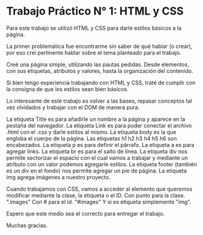 
# Trabajo Práctico N° 1: HTML y CSS

Para este trabajo se utilizó HTML y CSS para darle estilos básicos a la página. 

La primer problemática fue encontrarme sin saber de qué hablar (o crear), por eso creí pertinente hablar sobre el tema planteado para el trabajo.

Creé una página simple, utilizando las pautas pedidas. Desde elementos, con sus etiquetas, atributos y valores, hasta la organización del contenido. 

Si bien tengo experiencia trabajando con HTML y CSS, traté de cumplir con la consigna de que los estilos sean bien básicos.

Lo interesante de este trabajo es volver a las bases, repasar conceptos tal vez olvidados y trabajar con el DOM de manera pura. 

La etiqueta Title es para añadirle un nombre a la página y aparece en la pestaña del navegador.
La etiqueta Link es para poder conectar el archivo .html con el .css y darle estilos al mismo.
La etiqueta body es la que engloba el cuerpo de la página.
Las etiquetas h1 h2 h3 h4 h5 h6 son encabezados.
La etiqueta p es para definir el párrafo.
La etiqueta a es para agregar links.
La etiqueta br es para el salto de línea.
La etiqueta div nos permite sectorizar el espacio con el cual vamos a trabajar y mediante un atributo con un valor podemos agregarle estilos.
La etiqueta footer (también es un div en el fondo) nos permite agregar un pie de página.
La etiqueta img agrega imágenes a nuestro proyecto.

Cuando trabajamos con CSS, vamos a acceder al elemento que queremos modificar mediante la clase, la etiqueta o el ID.
Con punto para la clase. ".images"
Con # para el id. "#images"
Y si es etiqueta simplemente "img".



Espero que este medio sea el correcto para entregar el trabajo.

Muchas gracias.





